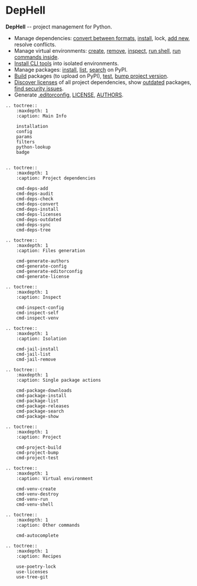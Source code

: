# DepHell

**DepHell** -- project management for Python.

+ Manage dependencies: [convert between formats](cmd-deps-convert), [install](cmd-deps-install), lock, [add new](cmd-deps-add), resolve conflicts.
+ Manage virtual environments: [create](cmd-venv-create), [remove](cmd-venv-destroy), [inspect](cmd-inspect-venv), [run shell](cmd-venv-shell), [run commands inside](cmd-venv-run).
+ [Install CLI tools](cmd-jail-install) into isolated environments.
+ Manage packages: [install](cmd-package-install), [list](cmd-package-list), [search](cmd-package-search) on PyPI.
+ [Build](cmd-project-build) packages (to upload on PyPI), [test](cmd-project-test), [bump project version](cmd-project-bump).
+ [Discover licenses](cmd-deps-licenses) of all project dependencies, show [outdated](cmd-deps-outdated) packages, [find security issues](cmd-deps-audit).
+ Generate [.editorconfig](cmd-generate-editorconfig), [LICENSE](cmd-generate-license), [AUTHORS](cmd-generate-authors).

```eval_rst
.. toctree::
    :maxdepth: 1
    :caption: Main Info

    installation
    config
    params
    filters
    python-lookup
    badge


.. toctree::
    :maxdepth: 1
    :caption: Project dependencies

    cmd-deps-add
    cmd-deps-audit
    cmd-deps-check
    cmd-deps-convert
    cmd-deps-install
    cmd-deps-licenses
    cmd-deps-outdated
    cmd-deps-sync
    cmd-deps-tree

.. toctree::
    :maxdepth: 1
    :caption: Files generation

    cmd-generate-authors
    cmd-generate-config
    cmd-generate-editorconfig
    cmd-generate-license

.. toctree::
    :maxdepth: 1
    :caption: Inspect

    cmd-inspect-config
    cmd-inspect-self
    cmd-inspect-venv

.. toctree::
    :maxdepth: 1
    :caption: Isolation

    cmd-jail-install
    cmd-jail-list
    cmd-jail-remove

.. toctree::
    :maxdepth: 1
    :caption: Single package actions

    cmd-package-downloads
    cmd-package-install
    cmd-package-list
    cmd-package-releases
    cmd-package-search
    cmd-package-show

.. toctree::
    :maxdepth: 1
    :caption: Project

    cmd-project-build
    cmd-project-bump
    cmd-project-test

.. toctree::
    :maxdepth: 1
    :caption: Virtual environment

    cmd-venv-create
    cmd-venv-destroy
    cmd-venv-run
    cmd-venv-shell

.. toctree::
    :maxdepth: 1
    :caption: Other commands

    cmd-autocomplete

.. toctree::
    :maxdepth: 1
    :caption: Recipes

    use-poetry-lock
    use-licenses
    use-tree-git
```

